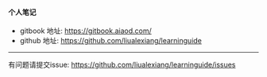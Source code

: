 #### 个人笔记
* gitbook 地址: https://gitbook.aiaod.com/
* github 地址: https://github.com/liualexiang/learninguide

----
有问题请提交issue: https://github.com/liualexiang/learninguide/issues
